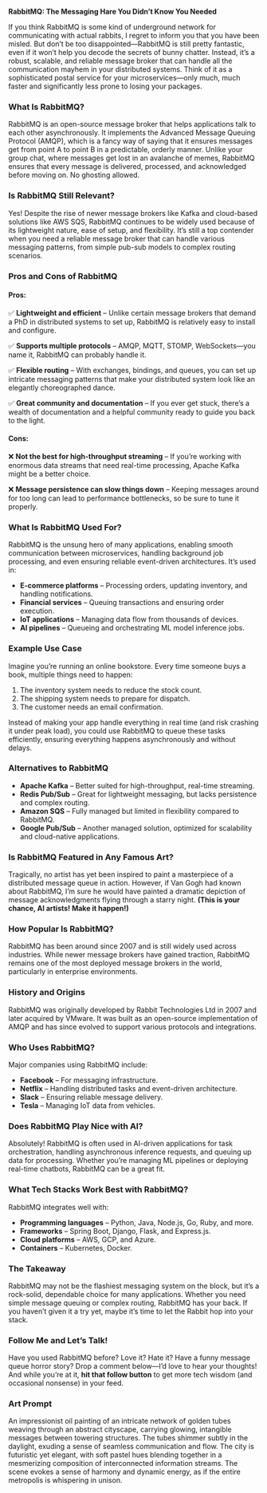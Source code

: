 **RabbitMQ: The Messaging Hare You Didn’t Know You Needed**

If you think RabbitMQ is some kind of underground network for communicating with actual rabbits, I regret to inform you that you have been misled. But don’t be too disappointed—RabbitMQ is still pretty fantastic, even if it won’t help you decode the secrets of bunny chatter. Instead, it’s a robust, scalable, and reliable message broker that can handle all the communication mayhem in your distributed systems. Think of it as a sophisticated postal service for your microservices—only much, much faster and significantly less prone to losing your packages.

### What Is RabbitMQ?
RabbitMQ is an open-source message broker that helps applications talk to each other asynchronously. It implements the Advanced Message Queuing Protocol (AMQP), which is a fancy way of saying that it ensures messages get from point A to point B in a predictable, orderly manner. Unlike your group chat, where messages get lost in an avalanche of memes, RabbitMQ ensures that every message is delivered, processed, and acknowledged before moving on. No ghosting allowed.

### Is RabbitMQ Still Relevant?
Yes! Despite the rise of newer message brokers like Kafka and cloud-based solutions like AWS SQS, RabbitMQ continues to be widely used because of its lightweight nature, ease of setup, and flexibility. It’s still a top contender when you need a reliable message broker that can handle various messaging patterns, from simple pub-sub models to complex routing scenarios.

### Pros and Cons of RabbitMQ
#### **Pros:**
✅ **Lightweight and efficient** – Unlike certain message brokers that demand a PhD in distributed systems to set up, RabbitMQ is relatively easy to install and configure.

✅ **Supports multiple protocols** – AMQP, MQTT, STOMP, WebSockets—you name it, RabbitMQ can probably handle it.

✅ **Flexible routing** – With exchanges, bindings, and queues, you can set up intricate messaging patterns that make your distributed system look like an elegantly choreographed dance.

✅ **Great community and documentation** – If you ever get stuck, there’s a wealth of documentation and a helpful community ready to guide you back to the light.

#### **Cons:**
❌ **Not the best for high-throughput streaming** – If you’re working with enormous data streams that need real-time processing, Apache Kafka might be a better choice.

❌ **Message persistence can slow things down** – Keeping messages around for too long can lead to performance bottlenecks, so be sure to tune it properly.

### What Is RabbitMQ Used For?
RabbitMQ is the unsung hero of many applications, enabling smooth communication between microservices, handling background job processing, and even ensuring reliable event-driven architectures. It’s used in:
- **E-commerce platforms** – Processing orders, updating inventory, and handling notifications.
- **Financial services** – Queuing transactions and ensuring order execution.
- **IoT applications** – Managing data flow from thousands of devices.
- **AI pipelines** – Queueing and orchestrating ML model inference jobs.

### Example Use Case
Imagine you’re running an online bookstore. Every time someone buys a book, multiple things need to happen:
1. The inventory system needs to reduce the stock count.
2. The shipping system needs to prepare for dispatch.
3. The customer needs an email confirmation.

Instead of making your app handle everything in real time (and risk crashing it under peak load), you could use RabbitMQ to queue these tasks efficiently, ensuring everything happens asynchronously and without delays.

### Alternatives to RabbitMQ
- **Apache Kafka** – Better suited for high-throughput, real-time streaming.
- **Redis Pub/Sub** – Great for lightweight messaging, but lacks persistence and complex routing.
- **Amazon SQS** – Fully managed but limited in flexibility compared to RabbitMQ.
- **Google Pub/Sub** – Another managed solution, optimized for scalability and cloud-native applications.

### Is RabbitMQ Featured in Any Famous Art?
Tragically, no artist has yet been inspired to paint a masterpiece of a distributed message queue in action. However, if Van Gogh had known about RabbitMQ, I’m sure he would have painted a dramatic depiction of message acknowledgments flying through a starry night. **(This is your chance, AI artists! Make it happen!)**

### How Popular Is RabbitMQ?
RabbitMQ has been around since 2007 and is still widely used across industries. While newer message brokers have gained traction, RabbitMQ remains one of the most deployed message brokers in the world, particularly in enterprise environments.

### History and Origins
RabbitMQ was originally developed by Rabbit Technologies Ltd in 2007 and later acquired by VMware. It was built as an open-source implementation of AMQP and has since evolved to support various protocols and integrations.

### Who Uses RabbitMQ?
Major companies using RabbitMQ include:
- **Facebook** – For messaging infrastructure.
- **Netflix** – Handling distributed tasks and event-driven architecture.
- **Slack** – Ensuring reliable message delivery.
- **Tesla** – Managing IoT data from vehicles.

### Does RabbitMQ Play Nice with AI?
Absolutely! RabbitMQ is often used in AI-driven applications for task orchestration, handling asynchronous inference requests, and queuing up data for processing. Whether you’re managing ML pipelines or deploying real-time chatbots, RabbitMQ can be a great fit.

### What Tech Stacks Work Best with RabbitMQ?
RabbitMQ integrates well with:
- **Programming languages** – Python, Java, Node.js, Go, Ruby, and more.
- **Frameworks** – Spring Boot, Django, Flask, and Express.js.
- **Cloud platforms** – AWS, GCP, and Azure.
- **Containers** – Kubernetes, Docker.

### The Takeaway
RabbitMQ may not be the flashiest messaging system on the block, but it’s a rock-solid, dependable choice for many applications. Whether you need simple message queuing or complex routing, RabbitMQ has your back. If you haven’t given it a try yet, maybe it’s time to let the Rabbit hop into your stack.

### Follow Me and Let’s Talk!
Have you used RabbitMQ before? Love it? Hate it? Have a funny message queue horror story? Drop a comment below—I’d love to hear your thoughts! And while you’re at it, **hit that follow button** to get more tech wisdom (and occasional nonsense) in your feed.

### Art Prompt
An impressionist oil painting of an intricate network of golden tubes weaving through an abstract cityscape, carrying glowing, intangible messages between towering structures. The tubes shimmer subtly in the daylight, exuding a sense of seamless communication and flow. The city is futuristic yet elegant, with soft pastel hues blending together in a mesmerizing composition of interconnected information streams. The scene evokes a sense of harmony and dynamic energy, as if the entire metropolis is whispering in unison.

